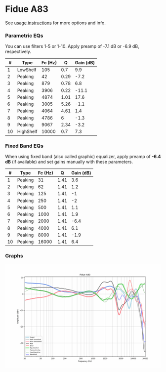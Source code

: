 # Fidue A83
See [usage instructions](https://github.com/jaakkopasanen/AutoEq#usage) for more options and info.

### Parametric EQs
You can use filters 1-5 or 1-10. Apply preamp of -7.1 dB or -6.9 dB, respectively.

|   # | Type      |   Fc (Hz) |    Q |   Gain (dB) |
|-----|-----------|-----------|------|-------------|
|   1 | LowShelf  |       105 | 0.7  |         9.9 |
|   2 | Peaking   |        42 | 0.29 |        -7.2 |
|   3 | Peaking   |       879 | 0.78 |         6.8 |
|   4 | Peaking   |      3906 | 0.22 |       -11.1 |
|   5 | Peaking   |      4874 | 1.01 |        17.6 |
|   6 | Peaking   |      3005 | 5.26 |        -1.1 |
|   7 | Peaking   |      4064 | 4.61 |         1.4 |
|   8 | Peaking   |      4786 | 6    |        -1.3 |
|   9 | Peaking   |      9067 | 2.34 |        -3.2 |
|  10 | HighShelf |     10000 | 0.7  |         7.3 |

### Fixed Band EQs
When using fixed band (also called graphic) equalizer, apply preamp of **-6.4 dB** (if available) and set gains manually with these parameters.

|   # | Type    |   Fc (Hz) |    Q |   Gain (dB) |
|-----|---------|-----------|------|-------------|
|   1 | Peaking |        31 | 1.41 |         3.6 |
|   2 | Peaking |        62 | 1.41 |         1.2 |
|   3 | Peaking |       125 | 1.41 |        -1   |
|   4 | Peaking |       250 | 1.41 |        -2   |
|   5 | Peaking |       500 | 1.41 |         1.1 |
|   6 | Peaking |      1000 | 1.41 |         1.9 |
|   7 | Peaking |      2000 | 1.41 |        -6.4 |
|   8 | Peaking |      4000 | 1.41 |         6.1 |
|   9 | Peaking |      8000 | 1.41 |        -1.9 |
|  10 | Peaking |     16000 | 1.41 |         6.4 |

### Graphs
![](./Fidue%20A83.png)
